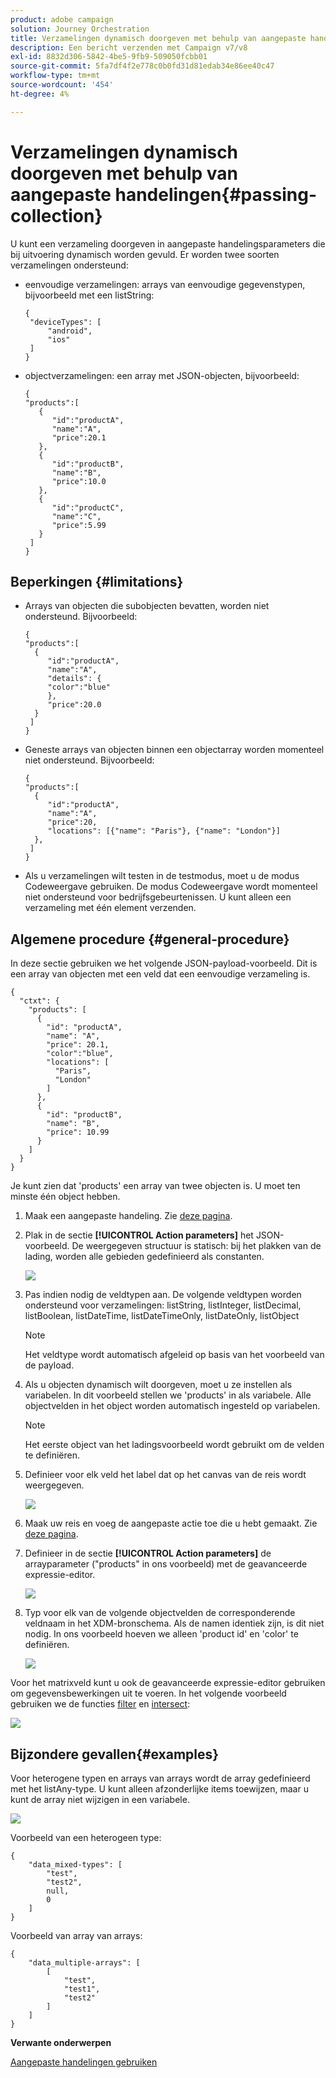 ```yaml
---
product: adobe campaign
solution: Journey Orchestration
title: Verzamelingen dynamisch doorgeven met behulp van aangepaste handelingen
description: Een bericht verzenden met Campaign v7/v8
exl-id: 8832d306-5842-4be5-9fb9-509050fcbb01
source-git-commit: 5fa7df4f2e778c0b0fd31d81edab34e86ee40c47
workflow-type: tm+mt
source-wordcount: '454'
ht-degree: 4%

---
```



# Verzamelingen dynamisch doorgeven met behulp van aangepaste handelingen{#passing-collection}

U kunt een verzameling doorgeven in aangepaste handelingsparameters die bij uitvoering dynamisch worden gevuld. Er worden twee soorten verzamelingen ondersteund:

* eenvoudige verzamelingen: arrays van eenvoudige gegevenstypen, bijvoorbeeld met een listString:

   ```
   {
    "deviceTypes": [
        "android",
        "ios"
    ]
   }
   ```

* objectverzamelingen: een array met JSON-objecten, bijvoorbeeld:

   ```
   {
   "products":[
      {
         "id":"productA",
         "name":"A",
         "price":20.1
      },
      {
         "id":"productB",
         "name":"B",
         "price":10.0
      },
      {
         "id":"productC",
         "name":"C",
         "price":5.99
      }
    ]
   }
   ```

## Beperkingen {#limitations}

* Arrays van objecten die subobjecten bevatten, worden niet ondersteund. Bijvoorbeeld:

   ```
   {
   "products":[
     {
        "id":"productA",
        "name":"A",
        "details": {
        "color":"blue"
        },
        "price":20.0
     }
    ]
   }
   ```

* Geneste arrays van objecten binnen een objectarray worden momenteel niet ondersteund. Bijvoorbeeld:

   ```
   {
   "products":[
     {
        "id":"productA",
        "name":"A",
        "price":20,
        "locations": [{"name": "Paris"}, {"name": "London"}]
     },
    ]
   }
   ```
* Als u verzamelingen wilt testen in de testmodus, moet u de modus Codeweergave gebruiken. De modus Codeweergave wordt momenteel niet ondersteund voor bedrijfsgebeurtenissen. U kunt alleen een verzameling met één element verzenden.

## Algemene procedure {#general-procedure}

In deze sectie gebruiken we het volgende JSON-payload-voorbeeld. Dit is een array van objecten met een veld dat een eenvoudige verzameling is.

```
{
  "ctxt": {
    "products": [
      {
        "id": "productA",
        "name": "A",
        "price": 20.1,
        "color":"blue",
        "locations": [
          "Paris",
          "London"
        ]
      },
      {
        "id": "productB",
        "name": "B",
        "price": 10.99
      }
    ]
  }
}
```

Je kunt zien dat &#39;products&#39; een array van twee objecten is. U moet ten minste één object hebben.

1. Maak een aangepaste handeling. Zie [deze pagina](../action/about-custom-action-configuration.md).

1. Plak in de sectie **[!UICONTROL Action parameters]** het JSON-voorbeeld. De weergegeven structuur is statisch: bij het plakken van de lading, worden alle gebieden gedefinieerd als constanten.

   ![](../assets/uc-collection-1.png)

1. Pas indien nodig de veldtypen aan. De volgende veldtypen worden ondersteund voor verzamelingen: listString, listInteger, listDecimal, listBoolean, listDateTime, listDateTimeOnly, listDateOnly, listObject

   >[!NOTE]
   >
   >Het veldtype wordt automatisch afgeleid op basis van het voorbeeld van de payload.

1. Als u objecten dynamisch wilt doorgeven, moet u ze instellen als variabelen. In dit voorbeeld stellen we &#39;products&#39; in als variabele. Alle objectvelden in het object worden automatisch ingesteld op variabelen.

   >[!NOTE]
   >
   >Het eerste object van het ladingsvoorbeeld wordt gebruikt om de velden te definiëren.

1. Definieer voor elk veld het label dat op het canvas van de reis wordt weergegeven.

   ![](../assets/uc-collection-2.png)

1. Maak uw reis en voeg de aangepaste actie toe die u hebt gemaakt. Zie [deze pagina](../building-journeys/using-custom-actions.md).

1. Definieer in de sectie **[!UICONTROL Action parameters]** de arrayparameter (&quot;products&quot; in ons voorbeeld) met de geavanceerde expressie-editor.

   ![](../assets/uc-collection-3.png)

1. Typ voor elk van de volgende objectvelden de corresponderende veldnaam in het XDM-bronschema. Als de namen identiek zijn, is dit niet nodig. In ons voorbeeld hoeven we alleen &#39;product id&#39; en &#39;color&#39; te definiëren.

   ![](../assets/uc-collection-4.png)

Voor het matrixveld kunt u ook de geavanceerde expressie-editor gebruiken om gegevensbewerkingen uit te voeren. In het volgende voorbeeld gebruiken we de functies [filter](https://git.corp.adobe.com/AdobeDocs/journeys.en/blob/fvi-21.9/help/using/functions/functionfilter.md) en [intersect](https://git.corp.adobe.com/AdobeDocs/journeys.en/blob/fvi-21.9/help/using/functions/functiontintersect.md):

![](../assets/uc-collection-5.png)

## Bijzondere gevallen{#examples}

Voor heterogene typen en arrays van arrays wordt de array gedefinieerd met het listAny-type. U kunt alleen afzonderlijke items toewijzen, maar u kunt de array niet wijzigen in een variabele.

![](../assets/uc-collection-heterogeneous.png)

Voorbeeld van een heterogeen type:

```
{
    "data_mixed-types": [
        "test",
        "test2",
        null,
        0
    ]
}
```

Voorbeeld van array van arrays:

```
{
    "data_multiple-arrays": [
        [
            "test",
            "test1",
            "test2"
        ]
    ]
}
```

**Verwante onderwerpen**

[Aangepaste handelingen gebruiken](../building-journeys/using-custom-actions.md)